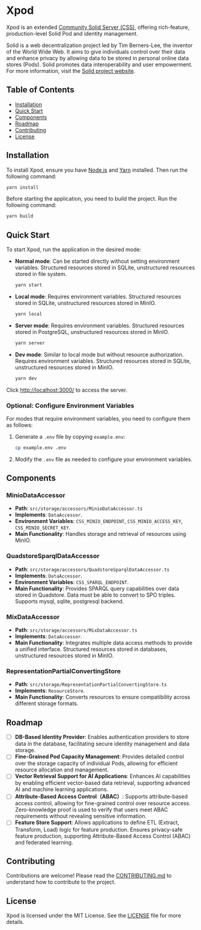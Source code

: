 # Xpod

Xpod is an extended [Community Solid Server (CSS)](https://github.com/solid/community-server), offering rich-feature, production-level Solid Pod and identity management.

Solid is a web decentralization project led by Tim Berners-Lee, the inventor of the World Wide Web. It aims to give individuals control over their data and enhance privacy by allowing data to be stored in personal online data stores (Pods). Solid promotes data interoperability and user empowerment. For more information, visit the [Solid project website](https://solidproject.org/).

## Table of Contents

- [Installation](#installation)
- [Quick Start](#quick-start)
- [Components](#components)
- [Roadmap](#roadmap)
- [Contributing](#contributing)
- [License](#license)

## Installation
To install Xpod, ensure you have [Node.js](https://nodejs.org/) and [Yarn](https://yarnpkg.com/) installed. Then run the following command:

```bash
yarn install
```

Before starting the application, you need to build the project. Run the following command:

```bash
yarn build
```

## Quick Start
To start Xpod, run the application in the desired mode:

- **Normal mode**: Can be started directly without setting environment variables. Structured resources stored in SQLite, unstructured resources stored in file system.
  ```bash
  yarn start
  ```

- **Local mode**: Requires environment variables. Structured resources stored in SQLite, unstructured resources stored in MinIO.
  ```bash
  yarn local
  ```

- **Server mode**: Requires environment variables. Structured resources stored in PostgreSQL, unstructured resources stored in MinIO.
  ```bash
  yarn server
  ```

- **Dev mode**: Similar to local mode but without resource authorization. Requires environment variables. Structured resources stored in SQLite, unstructured resources stored in MinIO.
  ```bash
  yarn dev
  ```

Click [http://localhost:3000/](http://localhost:3000/) to access the server.

### Optional: Configure Environment Variables

For modes that require environment variables, you need to configure them as follows:

1. Generate a `.env` file by copying `example.env`:
   ```bash
   cp example.env .env
   ```

2. Modify the `.env` file as needed to configure your environment variables.

## Components

### MinioDataAccessor
- **Path**: `src/storage/accessors/MinioDataAccessor.ts`
- **Implements**: `DataAccessor`.
- **Environment Variables**: `CSS_MINIO_ENDPOINT`, `CSS_MINIO_ACCESS_KEY`, `CSS_MINIO_SECRET_KEY`.
- **Main Functionality**: Handles storage and retrieval of resources using MinIO.

### QuadstoreSparqlDataAccessor
- **Path**: `src/storage/accessors/QuadstoreSparqlDataAccessor.ts`
- **Implements**: `DataAccessor`.
- **Environment Variables**: `CSS_SPARQL_ENDPOINT`.
- **Main Functionality**: Provides SPARQL query capabilities over data stored in Quadstore. Data must be able to convert to SPO triples. Supports mysql, sqlite, postgresql backend.

### MixDataAccessor
- **Path**: `src/storage/accessors/MixDataAccessor.ts`
- **Implements**: `DataAccessor`.
- **Main Functionality**: Integrates multiple data access methods to provide a unified interface. Structured resources stored in databases, unstructured resources stored in MinIO.

### RepresentationPartialConvertingStore
- **Path**: `src/storage/RepresentationPartialConvertingStore.ts`
- **Implements**: `ResourceStore`.
- **Main Functionality**: Converts resources to ensure compatibility across different storage formats.

## Roadmap

- [ ] **DB-Based Identity Provider**: Enables authentication providers to store data in the database, facilitating secure identity management and data storage.
- [ ] **Fine-Grained Pod Capacity Management**: Provides detailed control over the storage capacity of individual Pods, allowing for efficient resource allocation and management.
- [ ] **Vector Retrieval Support for AI Applications**: Enhances AI capabilities by enabling efficient vector-based data retrieval, supporting advanced AI and machine learning applications.
- [ ] **Attribute-Based Access Control（ABAC）**: Supports attribute-based access control, allowing for fine-grained control over resource access. Zero-knowledge proof is used to verify that users meet ABAC requirements without revealing sensitive information.
- [ ] **Feature Store Support**: Allows applications to define ETL (Extract, Transform, Load) logic for feature production. Ensures privacy-safe feature production, supporting Attribute-Based Access Control (ABAC) and federated learning.

## Contributing

Contributions are welcome! Please read the [CONTRIBUTING.md](CONTRIBUTING.md) to understand how to contribute to the project.

## License

Xpod is licensed under the MIT License. See the [LICENSE](LICENSE) file for more details.
